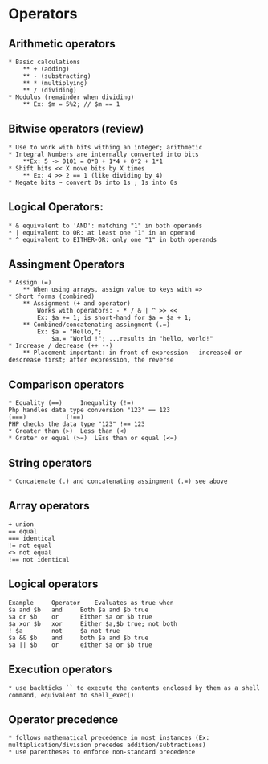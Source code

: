 # Operators

## Arithmetic operators

	* Basic calculations
		** + (adding)
		** - (substracting)
		** * (multiplying)
		** / (dividing)
	* Modulus (remainder when dividing)
		** Ex: $m = 5%2; // $m == 1

## Bitwise operators (review)
	
	* Use to work with bits withing an integer; arithmetic
	* Integral Numbers are internally converted into bits
		**Ex: 5 -> 0101 = 0*8 + 1*4 + 0*2 + 1*1
	* Shift bits << X move bits by X times
		** Ex: 4 >> 2 == 1 (like dividing by 4)
	* Negate bits ~ convert 0s into 1s ; 1s into 0s

## Logical Operators:
	* & equivalent to 'AND': matching "1" in both operands
	* | equivalent to OR: at least one "1" in an operand
	* ^ equivalent to EITHER-OR: only one "1" in both operands

## Assingment Operators
	* Assign (=)
		** When using arrays, assign value to keys with =>
	* Short forms (combined)
		** Assignment (+ and operator)
			Works with operators: - * / & | ^ >> <<
			Ex: $a += 1; is short-hand for $a = $a + 1;
		** Combined/concatenating assingment (.=)
			Ex: $a = "Hello,";
			    $a.= "World !"; ...results in "hello, world!"
	* Increase / decrease (++ --)
		** Placement important: in front of expression - increased or descrease first; after expression, the reverse

## Comparison operators
	* Equality (==)		Inequality (!=)
	Php handles data type conversion "123" == 123
	(===)			(!==)
	PHP checks the data type "123" !== 123
	* Greater than (>) 	Less than (<)
	* Grater or equal (>=)	LEss than or equal (<=)
 
## String operators
	* Concatenate (.) and concatenating assingment (.=) see above

## Array operators
	+ union
	== equal
	=== identical
	!= not equal
	<> not equal
	!== not identical

## Logical operators

	Example		Operator	Evaluates as true when
	$a and $b	and		Both $a and $b true
	$a or $b	or		Either $a or $b true
	$a xor $b	xor		Either $a,$b true; not both
	! $a		not		$a not true
	$a && $b	and		both $a and $b true
	$a || $b	or		either $a or $b true

## Execution operators
	* use backticks `` to execute the contents enclosed by them as a shell command, equivalent to shell_exec()

## Operator precedence
	* follows mathematical precedence in most instances (Ex: multiplication/division precedes addition/subtractions)
	* use parentheses to enforce non-standard precedence